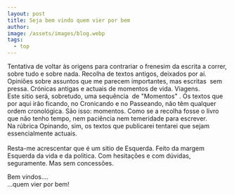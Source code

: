 ```yaml
---
layout: post
title: Seja bem vindo quem vier por bem
author:
image: /assets/images/blog.webp
tags:
  - top
---
```

Tentativa de voltar &agrave;s origens para contrariar o frenesim da escrita a correr, sobre tudo e sobre nada. Recolha de textos antigos, deixados por a&iacute;. Opini&otilde;es sobre assuntos que me parecem importantes, mas escritas&nbsp; sem pressa. Cr&oacute;nicas antigas e actuais de momentos de vida. Viagens.<br>Este sitio ser&aacute;, sobretudo, uma sequ&ecirc;ncia&nbsp; de "Momentos" . Os textos que por aqui ir&atilde;o ficando, no Cronicando e no Passeando, n&atilde;o t&ecirc;m qualquer ordem cronol&oacute;gica. S&atilde;o isso: momentos. Como se a recolha fosse o livro que n&atilde;o tenho tempo, nem paci&ecirc;ncia nem temeridade para escrever.<br>Na r&uacute;brica Opinando, sim, os textos que publicarei tentarei que sejam essencialmente actuais.<br><br>Resta-me acrescentar que é um sitio de Esquerda. Feito da margem Esquerda da vida e da politica. Com hesita&ccedil;&otilde;es e com d&uacute;vidas, seguramente. Mas sem concess&otilde;es.

Bem vindos….<br>…quem vier por bem\!<br>&nbsp;
